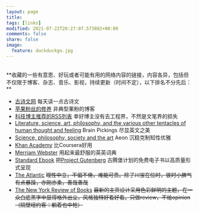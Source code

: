 ```yaml
---
layout: page
title:
tags: [links]
modified: 2021-07-22T20:27:07.573882+00:00
comments: false
share: false
image:
  feature: duckduckgo.jpg
---
```

<br />
**收藏的一些有意思、好玩或者可能有用的网络内容的链接，内容各异，包括但不仅限于博客、杂志、音乐、影视，持续更新（时间不定），以下排名不分先后：**  


 * [古诗文网](https://www.gushiwen.cn) 每天读一点古诗文
 * [苹果粉丝的修养](https://daringfireball.net) 非典型果粉的博客
 * [科技博主推荐的RSS列表](https://blog.yitianshijie.net/2019/12/10/rss-feeds-recommendation/) 幸好博主没有去工程界，不然是文笔界的损失
 * [Literature, science, art, philosophy, and the various other tentacles of human thought and feeling](https://www.brainpickings.org) Brain Pickings 尽显英文之美
 * [Science, philosophy, society and the art](https://aeon.co) Aeon 沉稳克制知性优雅
 * [Khan Academy](https://www.khanacademy.org) 比Coursera好用
 * [Merriam Webster](https://www.merriam-webster.com) 用起来最舒服的英英词典
 * [Standard Ebook](https://standardebooks.org) 把[Project Gutenberg](https://www.gutenberg.org) 古腾堡计划的免费电子书以高质量形式呈现
 * [The Atlantic](https://www.theatlantic.com/) ~~理性中立，不偏不倚，难能可贵。除了川宝在位时，彼时小脾气有点暴躁，亦刚亦柔，善哉善哉~~
 * [The New York Review of Books](https://www.nybooks.com) ~~最新的主页设计采用色彩鲜明的主题，在一众白底黑字中显得格外出尘，风格独特好看好看。只做review，不给opinion（隔壁纽约客：躺着也中枪）~~

